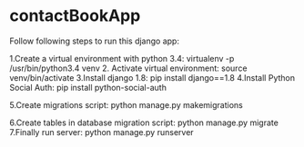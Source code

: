 # contactBookApp
Follow following steps to run this django app:

1.Create a virtual environment with python 3.4:
              virtualenv -p /usr/bin/python3.4 venv
2. Activate virtual environment:
              source venv/bin/activate
3.Install django 1.8:
             pip install django==1.8
4.Install Python Social Auth:
          pip install python-social-auth

5.Create migrations script:
         python manage.py makemigrations

6.Create tables in database migration script:
		python manage.py migrate
7.Finally run server:
        python manage.py runserver 